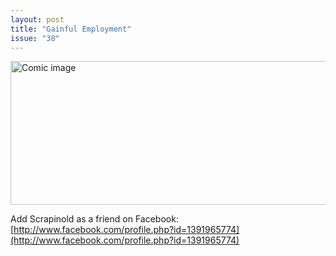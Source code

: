 ```yaml
---
layout: post
title: "Gainful Employment"
issue: "38"
---
```

<img src="{{ site.url }}/comics/38.png" title="Here's my CV.  When can I start?" alt="Comic image" width="780px" height="230px"/>

Add Scrapinold as a friend on Facebook: [http://www.facebook.com/profile.php?id=1391965774](http://www.facebook.com/profile.php?id=1391965774)